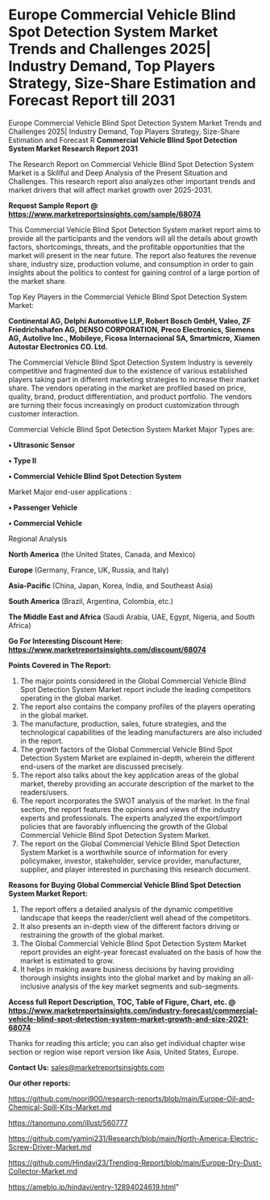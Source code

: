 # Europe Commercial Vehicle Blind Spot Detection System Market Trends and Challenges 2025| Industry Demand, Top Players Strategy, Size-Share Estimation and Forecast Report till 2031
 Europe Commercial Vehicle Blind Spot Detection System Market Trends and Challenges 2025| Industry Demand, Top Players Strategy, Size-Share Estimation and Forecast R
<strong>Commercial Vehicle Blind Spot Detection System Market Research Report 2031</strong>

The Research Report on Commercial Vehicle Blind Spot Detection System Market is a Skillful and Deep Analysis of the Present Situation and Challenges. This research report also analyzes other important trends and market drivers that will affect market growth over 2025-2031.

<strong>Request Sample Report @ <a href=https://www.marketreportsinsights.com/sample/68074>https://www.marketreportsinsights.com/sample/68074</a></strong>

This Commercial Vehicle Blind Spot Detection System market report aims to provide all the participants and the vendors will all the details about growth factors, shortcomings, threats, and the profitable opportunities that the market will present in the near future. The report also features the revenue share, industry size, production volume, and consumption in order to gain insights about the politics to contest for gaining control of a large portion of the market share.

Top Key Players in the Commercial Vehicle Blind Spot Detection System Market:

<strong>Continental AG, Delphi Automotive LLP, Robert Bosch GmbH, Valeo, ZF Friedrichshafen AG, DENSO CORPORATION, Preco Electronics, Siemens AG, Autolive Inc., Mobileye, Ficosa Internacional SA, Smartmicro, Xiamen Autostar Electronics CO. Ltd.</strong>

The Commercial Vehicle Blind Spot Detection System Industry is severely competitive and fragmented due to the existence of various established players taking part in different marketing strategies to increase their market share. The vendors operating in the market are profiled based on price, quality, brand, product differentiation, and product portfolio. The vendors are turning their focus increasingly on product customization through customer interaction.

Commercial Vehicle Blind Spot Detection System Market Major Types are:

<strong>• Ultrasonic Sensor

• Type II

• Commercial Vehicle Blind Spot Detection System</strong>

Market Major end-user applications :

<strong>• Passenger Vehicle

• Commercial Vehicle</strong>

Regional Analysis

</u><strong><b>North America</b></strong> (the United States, Canada, and Mexico)

<strong><b>Europe </b></strong>(Germany, France, UK, Russia, and Italy)

<strong><b>Asia-Pacific</b></strong> (China, Japan, Korea, India, and Southeast Asia)

<strong><b>South America</b></strong> (Brazil, Argentina, Colombia, etc.)

<strong><b>The Middle East and Africa</b></strong> (Saudi Arabia, UAE, Egypt, Nigeria, and South Africa)

<strong>Go For Interesting Discount Here: <a href=https://www.marketreportsinsights.com/discount/68074>https://www.marketreportsinsights.com/discount/68074</a></strong>

<strong>Points Covered in The Report:</strong>
<ol>
  <li>The major points considered in the Global Commercial Vehicle Blind Spot Detection System Market report include the leading competitors operating in the global market.</li>
  <li>The report also contains the company profiles of the players operating in the global market.</li>
  <li>The manufacture, production, sales, future strategies, and the technological capabilities of the leading manufacturers are also included in the report.</li>
  <li>The growth factors of the Global Commercial Vehicle Blind Spot Detection System Market are explained in-depth, wherein the different end-users of the market are discussed precisely.</li>
  <li>The report also talks about the key application areas of the global market, thereby providing an accurate description of the market to the readers/users.</li>
  <li>The report incorporates the SWOT analysis of the market. In the final section, the report features the opinions and views of the industry experts and professionals. The experts analyzed the export/import policies that are favorably influencing the growth of the Global Commercial Vehicle Blind Spot Detection System Market.</li>
  <li>The report on the Global Commercial Vehicle Blind Spot Detection System Market is a worthwhile source of information for every policymaker, investor, stakeholder, service provider, manufacturer, supplier, and player interested in purchasing this research document.</li>
</ol>
<strong>Reasons for Buying Global Commercial Vehicle Blind Spot Detection System Market Report:</strong>

<ol>
  <li>The report offers a detailed analysis of the dynamic competitive landscape that keeps the reader/client well ahead of the competitors.</li>
  <li>It also presents an in-depth view of the different factors driving or restraining the growth of the global market.</li>
  <li>The Global Commercial Vehicle Blind Spot Detection System Market report provides an eight-year forecast evaluated on the basis of how the market is estimated to grow.</li>
  <li>It helps in making aware business decisions by having providing thorough insights insights into the global market and by making an all-inclusive analysis of the key market segments and sub-segments.</li>
</ol>
<strong>Access full Report Description, TOC, Table of Figure, Chart, etc. @ <a href=https://www.marketreportsinsights.com/industry-forecast/commercial-vehicle-blind-spot-detection-system-market-growth-and-size-2021-68074>https://www.marketreportsinsights.com/industry-forecast/commercial-vehicle-blind-spot-detection-system-market-growth-and-size-2021-68074</a></strong>


Thanks for reading this article; you can also get individual chapter wise section or region wise report version like Asia, United States, Europe.

<strong>Contact Us:</strong>
sales@marketreportsinsights.com

<strong>Our other reports:</strong>

<a href=https://github.com/noori900/research-reports/blob/main/Europe-Oil-and-Chemical-Spill-Kits-Market.md>https://github.com/noori900/research-reports/blob/main/Europe-Oil-and-Chemical-Spill-Kits-Market.md</a>

<a href=https://tanomuno.com/illust/560777>https://tanomuno.com/illust/560777</a>

<a href=https://github.com/yamini231/Research/blob/main/North-America-Electric-Screw-Driver-Market.md>https://github.com/yamini231/Research/blob/main/North-America-Electric-Screw-Driver-Market.md</a>

<a href=https://github.com/Hindavi23/Trending-Report/blob/main/Europe-Dry-Dust-Collector-Market.md>https://github.com/Hindavi23/Trending-Report/blob/main/Europe-Dry-Dust-Collector-Market.md</a>

<a href=https://ameblo.jp/hindavi/entry-12894024619.html>https://ameblo.jp/hindavi/entry-12894024619.html</a>"
